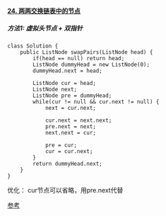 #### [24. 两两交换链表中的节点](https://leetcode.cn/problems/swap-nodes-in-pairs/)

##### 方法1: 虚拟头节点 + 双指针

```
class Solution {
    public ListNode swapPairs(ListNode head) {
        if(head == null) return head;
        ListNode dummyHead = new ListNode(0);
        dummyHead.next = head;

        ListNode cur = head;
        ListNode next;
        ListNode pre = dummyHead;
        while(cur != null && cur.next != null) {
            next = cur.next;

            cur.next = next.next;
            pre.next = next;
            next.next = cur;

            pre = cur;
            cur = cur.next;
        }
        return dummyHead.next;
    }
}
```

优化： cur节点可以省略，用pre.next代替

[参考](https://programmercarl.com/0024.两两交换链表中的节点.html#思路)